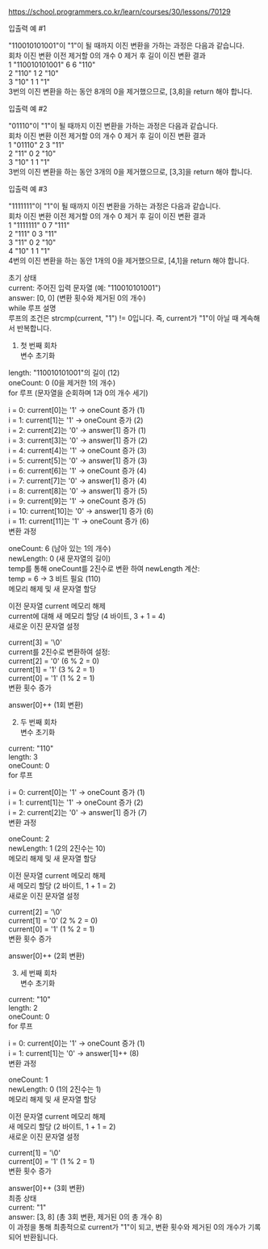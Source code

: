 https://school.programmers.co.kr/learn/courses/30/lessons/70129


입출력 예 #1   

"110010101001"이 "1"이 될 때까지 이진 변환을 가하는 과정은 다음과 같습니다.   
회차	이진 변환 이전	제거할 0의 개수	0 제거 후 길이	이진 변환 결과   
1	"110010101001"	6		6		"110"   
2	"110"		1		2		"10"   
3	"10"		1		1		"1"   
3번의 이진 변환을 하는 동안 8개의 0을 제거했으므로, [3,8]을 return 해야 합니다.   

입출력 예 #2   
  
"01110"이 "1"이 될 때까지 이진 변환을 가하는 과정은 다음과 같습니다.   
회차	이진 변환 이전	제거할 0의 개수	0 제거 후 길이	이진 변환 결과   
1	"01110"		2		3		"11"   
2	"11"		0		2		"10"   
3	"10"		1		1		"1"   
3번의 이진 변환을 하는 동안 3개의 0을 제거했으므로, [3,3]을 return 해야 합니다.   
   
입출력 예 #3   
   
"1111111"이 "1"이 될 때까지 이진 변환을 가하는 과정은 다음과 같습니다.   
회차	이진 변환 이전	제거할 0의 개수	0 제거 후 길이	이진 변환 결과   
1	"1111111"	0	 		7	"111"   
2	"111"		0			3	"11"   
3	"11"		0			2	"10"   
4	"10"		1			1	"1"   
4번의 이진 변환을 하는 동안 1개의 0을 제거했으므로, [4,1]을 return 해야 합니다.    

초기 상태   
current: 주어진 입력 문자열 (예: "110010101001")   
answer: [0, 0] (변환 횟수와 제거된 0의 개수)   
while 루프 설명   
루프의 조건은 strcmp(current, "1") != 0입니다. 즉, current가 "1"이 아닐 때 계속해서 반복합니다.   
   
1. 첫 번째 회차      
변수 초기화      
   
length: "110010101001"의 길이 (12)   
oneCount: 0 (0을 제거한 1의 개수)      
for 루프 (문자열을 순회하며 1과 0의 개수 세기)   
   
i = 0: current[0]는 '1' → oneCount 증가 (1)   
i = 1: current[1]는 '1' → oneCount 증가 (2)   
i = 2: current[2]는 '0' → answer[1] 증가 (1)   
i = 3: current[3]는 '0' → answer[1] 증가 (2)   
i = 4: current[4]는 '1' → oneCount 증가 (3)   
i = 5: current[5]는 '0' → answer[1] 증가 (3)   
i = 6: current[6]는 '1' → oneCount 증가 (4)   
i = 7: current[7]는 '0' → answer[1] 증가 (4)   
i = 8: current[8]는 '0' → answer[1] 증가 (5)    
i = 9: current[9]는 '1' → oneCount 증가 (5)     
i = 10: current[10]는 '0' → answer[1] 증가 (6)    
i = 11: current[11]는 '1' → oneCount 증가 (6)    
변환 과정   
   
oneCount: 6 (남아 있는 1의 개수)   
newLength: 0 (새 문자열의 길이)    
temp를 통해 oneCount를 2진수로 변환 하여 newLength 계산:    
temp = 6 → 3 비트 필요 (110)   
메모리 해제 및 새 문자열 할당   
   
이전 문자열 current 메모리 해제   
current에 대해 새 메모리 할당 (4 바이트, 3 + 1 = 4)    
새로운 이진 문자열 설정    
   
current[3] = '\0'   
current를 2진수로 변환하여 설정:    
current[2] = '0' (6 % 2 = 0)   
current[1] = '1' (3 % 2 = 1)   
current[0] = '1' (1 % 2 = 1)    
변환 횟수 증가   
   
answer[0]++ (1회 변환)   
   
2. 두 번째 회차   
변수 초기화   
    
current: "110"   
length: 3    
oneCount: 0   
for 루프   
   
i = 0: current[0]는 '1' → oneCount 증가 (1)   
i = 1: current[1]는 '1' → oneCount 증가 (2)   
i = 2: current[2]는 '0' → answer[1] 증가 (7)   
변환 과정   
   
oneCount: 2   
newLength: 1 (2의 2진수는 10)   
메모리 해제 및 새 문자열 할당    
   
이전 문자열 current 메모리 해제   
새 메모리 할당 (2 바이트, 1 + 1 = 2)    
새로운 이진 문자열 설정   
   
current[2] = '\0'   
current[1] = '0' (2 % 2 = 0)    
current[0] = '1' (1 % 2 = 1)    
변환 횟수 증가   
   
answer[0]++ (2회 변환)   
   
3. 세 번째 회차   
변수 초기화   
   
current: "10"   
length: 2   
oneCount: 0   
for 루프   
    
i = 0: current[0]는 '1' → oneCount 증가 (1)    
i = 1: current[1]는 '0' → answer[1]++ (8)    
변환 과정   
   
oneCount: 1   
newLength: 0 (1의 2진수는 1)    
메모리 해제 및 새 문자열 할당    
   
이전 문자열 current 메모리 해제    
새 메모리 할당 (2 바이트, 1 + 1 = 2)    
새로운 이진 문자열 설정    
    
current[1] = '\0'    
current[0] = '1' (1 % 2 = 1)     
변환 횟수 증가    
    
answer[0]++ (3회 변환)     
최종 상태     
current: "1"    
answer: [3, 8] (총 3회 변환, 제거된 0의 총 개수 8)     
이 과정을 통해 최종적으로 current가 "1"이 되고, 변환 횟수와 제거된 0의 개수가 기록되어 반환됩니다.     
